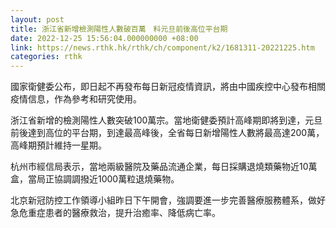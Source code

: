 ```yaml
---
layout: post
title: 浙江省新增檢測陽性人數破百萬　料元旦前後高位平台期
date: 2022-12-25 15:56:04.000000000 +08:00
link: https://news.rthk.hk/rthk/ch/component/k2/1681311-20221225.htm
categories: rthk
---
```


國家衛健委公布，即日起不再發布每日新冠疫情資訊，將由中國疾控中心發布相關疫情信息，作為參考和研究使用。

浙江省新增的檢測陽性人數突破100萬宗。當地衛健委預計高峰期即將到達，元旦前後達到高位的平台期，到達最高峰後，全省每日新增陽性人數將最高達200萬，高峰期預計維持一星期。

杭州市經信局表示，當地兩級醫院及藥品流通企業，每日採購退燒類藥物近10萬盒，當局正協調調撥近1000萬粒退燒藥物。

北京新冠防控工作領導小組昨日下午開會，強調要進一步完善醫療服務體系，做好急危重症患者的醫療救治，提升治癒率、降低病亡率。

